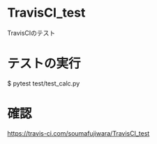 # TravisCI_test

TravisCIのテスト

# テストの実行

$ pytest test/test_calc.py

# 確認
https://travis-ci.com/soumafujiwara/TravisCI_test